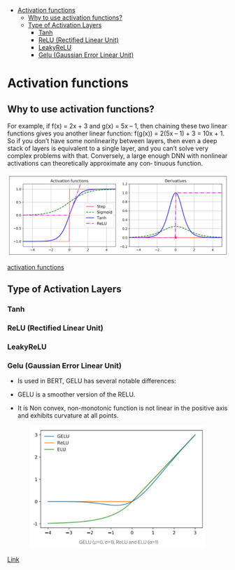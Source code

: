 <!--ts-->
   * [Activation functions](#activation-functions)
      * [Why to use activation functions?](#why-to-use-activation-functions)
      * [Type of Activation Layers](#type-of-activation-layers)
         * [Tanh](#tanh)
         * [ReLU (Rectified Linear Unit)](#relu-rectified-linear-unit)
         * [LeakyReLU](#leakyrelu)
         * [Gelu (Gaussian Error Linear Unit)](#gelu-gaussian-error-linear-unit)

<!-- Added by: gil_diy, at: Tue 01 Mar 2022 10:19:35 IST -->

<!--te-->


# Activation functions


## Why to use activation functions?

For example, if f(x) = 2x + 3 and g(x) = 5x – 1, then chaining these two linear functions
gives you another linear function: f(g(x)) = 2(5x – 1) + 3 = 10x + 1. So if you don’t
have some nonlinearity between layers, then even a deep stack of layers is equivalent
to a single layer, and you can’t solve very complex problems with that. Conversely, a
large enough DNN with nonlinear activations can theoretically approximate any con‐
tinuous function.

<p align="center"> <!-- style="width:400px;" -->
  <img src="images/neural-networks/activation_function_and_their_derivatives.png" title="tool tip here">
</p>



[activation functions](https://keras.io/api/layers/activations/)

## Type of Activation Layers

### Tanh

### ReLU (Rectified Linear Unit)

### LeakyReLU

### Gelu (Gaussian Error Linear Unit)

* Is used in BERT, GELU has several notable differences:

* GELU is a smoother version of the RELU.

* It is Non convex, non-monotonic function is not linear in the positive axis and exhibits curvature at all points.

<p align="center">
  <img width="400" src="images/activation-functions/GELU.jpg" title="Look into the image">
</p>


[Link](https://medium.com/@shoray.goel/gelu-gaussian-error-linear-unit-4ec59fb2e47c)
